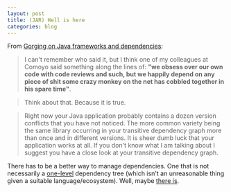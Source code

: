 ```yaml
---
layout: post
title: (JAR) Hell is here
categories: blog
---
```


From [Gorging on Java frameworks and dependencies](http://blog.borud.no/2013/03/gorging-on-java-frameworks-and.html):

> I can't remember who said it, but I think one of my colleagues at Comoyo said something along the lines of: **"we obsess over our own code with code reviews and such, but we happily depend on any piece of shit some crazy monkey on the net has cobbled together in his spare time"**.
    
> Think about that.  Because it is true.
    
> Right now your Java application probably contains a dozen version conflicts that you have not noticed.  The more common variety being the same library occurring in your transitive dependency graph more than once and in different versions.  It is sheer dumb luck that your application works at all.  If you don't know what I am talking about I suggest you have a close look at your transitive dependency graph.

There has to be a better way to manage dependencies. One that is not necessarily a [one-level](https://groups.google.com/d/msg/clojure/WuS31RSiz_A/lmEFS71pEiYJ) dependency tree (which isn't an unreasonable thing given a suitable language/ecosystem). Well, maybe [there is](http://nixos.org/docs/papers.html).

